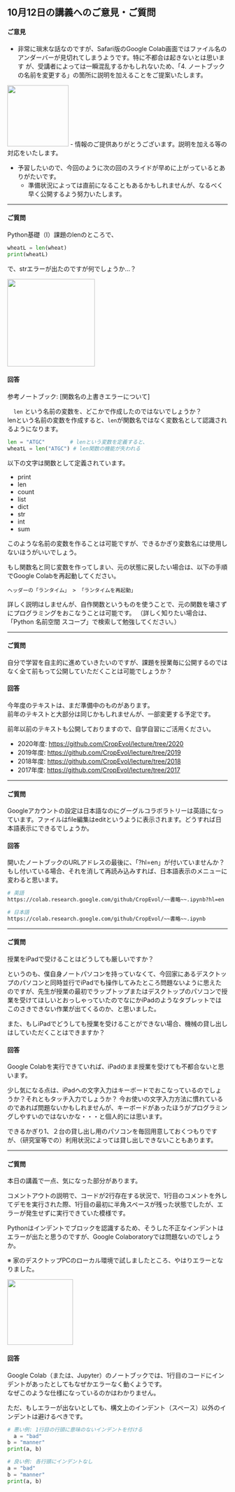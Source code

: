 
10月12日の講義へのご意見・ご質問
---

#### ご意見
- 非常に瑣末な話なのですが、Safari版のGoogle Colab画面ではファイル名のアンダーバーが見切れてしまうようです。特に不都合は起きないとは思います
が、受講者によっては一瞬混乱するかもしれないため、「4. ノートブックの名前を変更する」の箇所に説明を加えることをご提案いたします。  
<img src="https://lh3.googleusercontent.com/pw/AM-JKLXkVervAUs5BNH9tgjkCsHibtjv0toIyTAyWGfR8rMknSnJh5bt7RjFojAQnZBcwoAgrleXTFTKnJjpHcfurcBWWkhG8Ek6rdsRT83vJzI8WuEKZTCf2N2WVhOlo7sjbJYXucqGwhjjbtRGuv4C0OeR=w630-h195-no?authuser=0" height="140px">
    - 情報のご提供ありがとうございます。説明を加える等の対応をいたします。

- 予習したいので、今回のように次の回のスライドが早めに上がっているとありがたいです。  
    - 準備状況によっては直前になることもあるかもしれませんが、なるべく早く公開するよう努力いたします。

---

#### ご質問

Python基礎（Ⅰ）課題のlenのところで、
```python
wheatL = len(wheat)
print(wheatL)
```
で、strエラーが出たのですが何でしょうか…？

<img src="https://lh3.googleusercontent.com/pw/AM-JKLXO49NTukx3UfVOlPX0Y8hfwPXyLhbdbTIER3YXSRdsLmScC0ctRSijkOjDwkCgng5HTawQDTGxrSeu3y-kAo69G4qzLXjStiJgxa55v2J5ItZjhFZHR_fFakgxxEIMTVPS8BfyL7n-arKzZsGyNqPf=w842-h504-no?authuser=0" height="200px">


#### 回答
参考ノートブック: [関数名の上書きエラーについて]

　`len` という名前の変数を、どこかで作成したのではないでしょうか？  
lenという名前の変数を作成すると、`len`が関数名ではなく変数名として認識されるようになります。

```python
len = "ATGC"        # lenという変数を定義すると、
wheatL = len("ATGC") # len関数の機能が失われる
``` 

以下の文字は関数として定義されています。

- print
- len
- count
- list
- dict
- str
- int
- sum

このような名前の変数を作ることは可能ですが、できるかぎり変数名には使用しないほうがいいでしょう。

もし関数名と同じ変数を作ってしまい、元の状態に戻したい場合は、以下の手順でGoogle Colabを再起動してください。
```
ヘッダーの「ランタイム」 > 「ランタイムを再起動」
```


詳しく説明はしませんが、自作関数というものを使うことで、元の関数を壊さずにプログラミングをおこなうことは可能です。
（詳しく知りたい場合は、「Python 名前空間 スコープ」で検索して勉強してください。）


---
#### ご質問
自分で学習を自主的に進めていきたいのですが、課題を授業毎に公開するのではなく全て前もって公開していただくことは可能でしょうか？

#### 回答
今年度のテキストは、まだ準備中のものがあります。  
前年のテキストと大部分は同じかもしれませんが、一部変更する予定です。

前年以前のテキストも公開しておりますので、自学自習にご活用ください。

- 2020年度: https://github.com/CropEvol/lecture/tree/2020
- 2019年度: https://github.com/CropEvol/lecture/tree/2019
- 2018年度: https://github.com/CropEvol/lecture/tree/2018
- 2017年度: https://github.com/CropEvol/lecture/tree/2017


---
#### ご質問

Googleアカウントの設定は日本語なのにグーグルコラボラトリーは英語になっています。ファイルはfile編集はeditというように表示されます。どうすれば日本語表示にできるでしょうか。

#### 回答

開いたノートブックのURLアドレスの最後に、「?hl=en」が付いていませんか？
もし付いている場合、それを消して再読み込みすれば、日本語表示のメニューに変わると思います。

```sh
# 英語
https://colab.research.google.com/github/CropEvol/~~書略~~.ipynb?hl=en

# 日本語
https://colab.research.google.com/github/CropEvol/~~書略~~.ipynb
```

---
#### ご質問
授業をiPadで受けることはどうしても厳しいですか？  

というのも、僕自身ノートパソコンを持っていなくて、今回家にあるデスクトップのパソコンと同時並行でiPadでも操作してみたところ問題ないように思えたのですが、先生が授業の最初でラップトップまたはデスクトップのパソコンで授業を受けてほしいとおっしゃっていたのでなにかiPadのようなタブレットではこのさきできない作業が出てくるのか、と思いました。  

また、もしiPadでどうしても授業を受けることができない場合、機械の貸し出しはしていただくことはできますか？

#### 回答
Google Colabを実行できていれば、iPadのまま授業を受けても不都合ないと思います。

少し気になる点は、iPadへの文字入力はキーボードでおこなっているのでしょうか？それともタッチ入力でしょうか？
今お使いの文字入力方法に慣れているのであれば問題ないかもしれませんが、キーボードがあったほうがプログラミングしやすいのではないかな・・・と個人的には思います。

できるかぎり1、２台の貸し出し用のパソコンを毎回用意しておくつもりですが、（研究室等での）利用状況によっては貸し出しできないこともあります。

---
#### ご質問

本日の講義で一点、気になった部分があります。  

コメントアウトの説明で、コードが2行存在する状況で、1行目のコメントを外してデモを実行された際、1行目の最初に半角スペースが残った状態でしたが、エラーが発生せずに実行できていた模様です。

Pythonはインデントでブロックを認識するため、そうした不正なインデントはエラーが出たと思うのですが、Google Colaboratoryでは問題ないのでしょうか。

※ 家のデスクトップPCのローカル環境で試しましたところ、やはりエラーとなりました。

<img src="https://lh3.googleusercontent.com/pw/AM-JKLUNCzN57IW3AooHNS3kP9hfIZPexzfSViENdIUlbbqU0BBC97k3D3oDaYTPIZS3I6aEjq5moFG47mF6xRmtPtYixijUR8-5E8lM4KUzduqHBtlhjbjE8foWmG3i27cKsQvxJU2TFFgH_YSrnN4OsBnO=w388-h227-no?authuser=0" height="150px">

#### 回答

Google Colab（または、Jupyter）のノートブックでは、1行目のコードにインデントがあったとしてもなぜかエラーなく動くようです。  
なぜこのような仕様になっているのかはわかりません。  

ただ、もしエラーが出ないとしても、構文上のインデント（スペース）以外のインデントは避けるべきです。

```python
# 悪い例: 1行目の行頭に意味のないインデントを付ける
  a = "bad"  
b = "manner"
print(a, b)
```

```python
# 良い例: 各行頭にインデントなし
a = "bad"
b = "manner"
print(a, b)
```